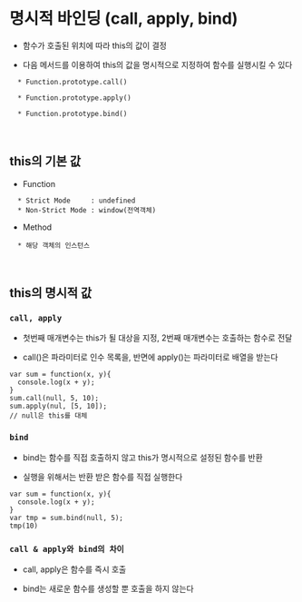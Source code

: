 # 명시적 바인딩 (call, apply, bind)

* 함수가 호출된 위치에 따라 this의 값이 결정

* 다음 메서드를 이용하여 this의 값을 명시적으로 지정하여 함수를 실행시킬 수 있다
```
  * Function.prototype.call()
  
  * Function.prototype.apply()
  
  * Function.prototype.bind()
 ```
<br>


## this의 기본 값

* Function
```
  * Strict Mode     : undefined
  * Non-Strict Mode : window(전역객체)
```

* Method
```
  * 해당 객체의 인스턴스
```
<br>


## this의 명시적 값

### `call, apply`

  * 첫번째 매개변수는 this가 될 대상을 지정, 2번째 매개변수는 호출하는 함수로 전달

  * call()은 파라미터로 인수 목록을, 반면에 apply()는 파라미터로 배열을 받는다
  
```
var sum = function(x, y){
  console.log(x + y);
}
sum.call(null, 5, 10);
sum.apply(nul, [5, 10]);
// null은 this를 대체
```


### `bind`

  * bind는 함수를 직접 호출하지 않고 this가 명시적으로 설정된 함수를 반환

  * 실행을 위해서는 반환 받은 함수를 직접 실행한다

```
var sum = function(x, y){
  console.log(x + y);
}
var tmp = sum.bind(null, 5);
tmp(10)
```


### `call & apply와 bind의 차이`

* call, apply은 함수를 즉시 호출

* bind는 새로운 함수를 생성할 뿐 호출을 하지 않는다

